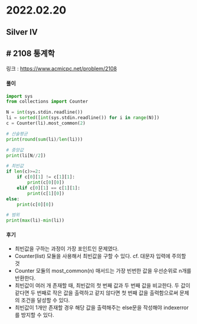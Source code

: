 # 2022.02.20

## Silver IV 

## # 2108 통계학

링크 : https://www.acmicpc.net/problem/2108

#### 풀이

```python
import sys
from collections import Counter

N = int(sys.stdin.readline())
li = sorted([int(sys.stdin.readline()) for i in range(N)])
c = Counter(li).most_common(2)

# 산술평균
print(round(sum(li)/len(li)))

# 중앙값
print(li[N//2])

# 최빈값
if len(c)>=2:
    if c[0][1] != c[1][1]:
        print(c[0][0])
    elif c[0][1] == c[1][1]:
        print(c[1][0])
else:
    print(c[0][0])

# 범위
print(max(li)-min(li))

```



#### 후기

* 최빈값을 구하는 과정이 가장 포인트인 문제였다.
* Counter(list) 모듈을 사용해서 최빈값을 구할 수 있다.
  cf. 대문자 입력에 주의할 것
* Counter 모듈의 most_common(n) 매서드는 가장 빈번한 값을 우선순위로 n개를 반환한다.
* 최빈값이 여러 개 존재할 때, 최빈값의 첫 번째 값과 두 번째 값을 비교한다.
  두 값이 같다면 두 번째로 작은 값을 출력하고 같지 않다면 첫 번째 값을 출력함으로써 문제의 조건을 달성할 수 있다.
* 최빈값이 1개만 존재할 경우 해당 값을 출력해주는 else문을 작성해야 indexerror를 방지할 수 있다.





